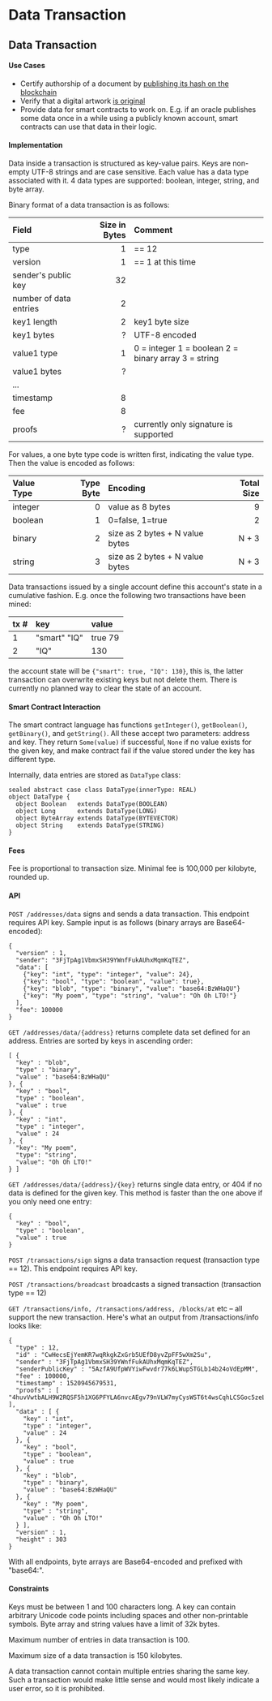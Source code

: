 # Data Transaction

## Data Transaction

#### Use Cases

* Certify authorship of a document by [publishing its hash on the blockchain](https://techcrunch.com/2015/11/20/stampery-now-lets-you-certify-documents-using-the-blockchain-and-your-real-identity)
* Verify that a digital artwork [is original](http://classic.monegraph.com)
* Provide data for smart contracts to work on. E.g. if an oracle publishes some data once in a while using a publicly known account, smart contracts can use that data in their logic.

#### Implementation

Data inside a transaction is structured as key-value pairs. Keys are non-empty UTF-8 strings and are case sensitive. Each value has a data type associated with it. 4 data types are supported: boolean, integer, string, and byte array.

Binary format of a data transaction is as follows:

| Field | Size in Bytes | Comment |
| :--- | ---: | :--- |
| type | 1 | == 12 |
| version | 1 | == 1 at this time |
| sender's public key | 32 |  |
| number of data entries | 2 |  |
| key1 length | 2 | key1 byte size |
| key1 bytes | ? | UTF-8 encoded |
| value1 type | 1 | 0 = integer 1 = boolean 2 = binary array 3 = string |
| value1 bytes | ? |  |
| ... |  |  |
| timestamp | 8 |  |
| fee | 8 |  |
| proofs | ? | currently only signature is supported |

For values, a one byte type code is written first, indicating the value type. Then the value is encoded as follows:

| Value Type | Type Byte | Encoding | Total Size |
| :--- | ---: | :--- | ---: |
| integer | 0 | value as 8 bytes | 9 |
| boolean | 1 | 0=false, 1=true | 2 |
| binary | 2 | size as 2 bytes + N value bytes | N + 3 |
| string | 3 | size as 2 bytes + N value bytes | N + 3 |

Data transactions issued by a single account define this account's state in a cumulative fashion. E.g. once the following two transactions have been mined:

| tx \# | key | value |
| :--- | :--- | :--- |
| 1 | "smart" "IQ" | true 79 |
| 2 | "IQ" | 130 |

the account state will be `{"smart": true, "IQ": 130}`, this is, the latter transaction can overwrite existing keys but not delete them. There is currently no planned way to clear the state of an account.

#### Smart Contract Interaction

The smart contract language has functions `getInteger()`, `getBoolean()`, `getBinary()`, and `getString()`. All these accept two parameters: address and key. They return `Some(value)` if successful, `None` if no value exists for the given key, and make contract fail if the value stored under the key has different type.

Internally, data entries are stored as `DataType` class:

```text
sealed abstract case class DataType(innerType: REAL)
object DataType {
  object Boolean   extends DataType(BOOLEAN)
  object Long      extends DataType(LONG)
  object ByteArray extends DataType(BYTEVECTOR)
  object String    extends DataType(STRING)
}
```

#### Fees

Fee is proportional to transaction size. Minimal fee is 100,000 per kilobyte, rounded up.

#### API

`POST /addresses/data` signs and sends a data transaction. This endpoint requires API key. Sample input is as follows \(binary arrays are Base64-encoded\):

```text
{
  "version" : 1,
  "sender": "3FjTpAg1VbmxSH39YWnfFukAUhxMqmKqTEZ",
  "data": [
    {"key": "int", "type": "integer", "value": 24},
    {"key": "bool", "type": "boolean", "value": true},
    {"key": "blob", "type": "binary", "value": "base64:BzWHaQU"}
    {"key": "My poem", "type": "string", "value": "Oh Oh LTO!"}
  ],
  "fee": 100000
}
```

`GET /addresses/data/{address}` returns complete data set defined for an address. Entries are sorted by keys in ascending order:

```text
[ {
  "key" : "blob",
  "type" : "binary",
  "value" : "base64:BzWHaQU"
}, {
  "key" : "bool",
  "type" : "boolean",
  "value" : true
}, {
  "key" : "int",
  "type" : "integer",
  "value" : 24
}, {
  "key": "My poem",
  "type": "string",
  "value": "Oh Oh LTO!"
} ]
```

`GET /addresses/data/{address}/{key}` returns single data entry, or 404 if no data is defined for the given key. This method is faster than the one above if you only need one entry:

```text
{
  "key" : "bool",
  "type" : "boolean",
  "value" : true
}
```

`POST /transactions/sign` signs a data transaction request \(transaction type == 12\). This endpoint requires API key.

`POST /transactions/broadcast` broadcasts a signed transaction \(transaction type == 12\)

`GET /transactions/info, /transactions/address, /blocks/at` etc – all support the new transaction. Here's what an output from /transactions/info looks like:

```text
{
  "type" : 12,
  "id" : "CwHecsEjYemKR7wqRkgkZxGrb5UEfD8yvZpFF5wXm2Su",
  "sender" : "3FjTpAg1VbmxSH39YWnfFukAUhxMqmKqTEZ",
  "senderPublicKey" : "5AzfA9UfpWVYiwFwvdr77k6LWupSTGLb14b24oVdEpMM",
  "fee" : 100000,
  "timestamp" : 1520945679531,
  "proofs" : [ "4huvVwtbALH9W2RQSF5h1XG6PFYLA6nvcAEgv79nVLW7myCysWST6t4wsCqhLCSGoc5zeLxG6MEHpcnB6DPy3XWr" ],
  "data" : [ {
    "key" : "int",
    "type" : "integer",
    "value" : 24
  }, {
    "key" : "bool",
    "type" : "boolean",
    "value" : true
  }, {
    "key" : "blob",
    "type" : "binary",
    "value" : "base64:BzWHaQU"
  }, {
    "key" : "My poem",
    "type" : "string",
    "value" : "Oh Oh LTO!"
  } ],
  "version" : 1,
  "height" : 303
}
```

With all endpoints, byte arrays are Base64-encoded and prefixed with "base64:".

#### Constraints

Keys must be between 1 and 100 characters long. A key can contain arbitrary Unicode code points including spaces and other non-printable symbols. Byte array and string values have a limit of 32k bytes.

Maximum number of entries in data transaction is 100.

Maximum size of a data transaction is 150 kilobytes.

A data transaction cannot contain multiple entries sharing the same key. Such a transaction would make little sense and would most likely indicate a user error, so it is prohibited.

